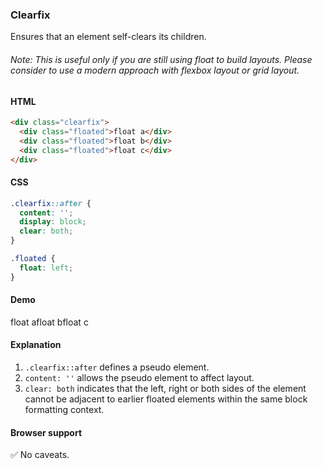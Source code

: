 ### Clearfix

Ensures that an element self-clears its children.

###### Note: This is useful only if you are still using float to build layouts. Please consider to use a modern approach with flexbox layout or grid layout.

#### HTML

```html
<div class="clearfix">
  <div class="floated">float a</div>
  <div class="floated">float b</div>
  <div class="floated">float c</div>
</div>
```

#### CSS

```css
.clearfix::after {
  content: '';
  display: block;
  clear: both;
}

.floated {
  float: left;
}
```

#### Demo

<div class="snippet-demo">
  <div class="snippet-demo__clearfix">
    <div class="snippet-demo__floated">float a</div>
    <div class="snippet-demo__floated">float b</div>
    <div class="snippet-demo__floated">float c</div>
  </div>
</div>

<style>
.snippet-demo__clearfix::after {
  content: '';
  display: block;
  clear: both;
}

.snippet-demo__floated {
  float: left;
}
</style>

#### Explanation

1. `.clearfix::after` defines a pseudo element.
2. `content: ''` allows the pseudo element to affect layout.
3. `clear: both` indicates that the left, right or both sides of the element cannot be adjacent
to earlier floated elements within the same block formatting context.

#### Browser support

<span class="snippet__support-note">✅ No caveats.</span>
